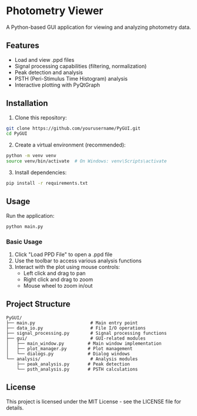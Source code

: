 # Photometry Viewer

A Python-based GUI application for viewing and analyzing photometry data.

## Features

- Load and view .ppd files
- Signal processing capabilities (filtering, normalization)
- Peak detection and analysis
- PSTH (Peri-Stimulus Time Histogram) analysis
- Interactive plotting with PyQtGraph

## Installation

1. Clone this repository:
```bash
git clone https://github.com/yourusername/PyGUI.git
cd PyGUI
```

2. Create a virtual environment (recommended):
```bash
python -m venv venv
source venv/bin/activate  # On Windows: venv\Scripts\activate
```

3. Install dependencies:
```bash
pip install -r requirements.txt
```

## Usage

Run the application:
```bash
python main.py
```

### Basic Usage

1. Click "Load PPD File" to open a .ppd file
2. Use the toolbar to access various analysis functions
3. Interact with the plot using mouse controls:
   - Left click and drag to pan
   - Right click and drag to zoom
   - Mouse wheel to zoom in/out

## Project Structure

```
PyGUI/
├── main.py                     # Main entry point
├── data_io.py                  # File I/O operations
├── signal_processing.py        # Signal processing functions
├── gui/                        # GUI-related modules
│   ├── main_window.py         # Main window implementation
│   ├── plot_manager.py        # Plot management
│   └── dialogs.py             # Dialog windows
└── analysis/                   # Analysis modules
    ├── peak_analysis.py       # Peak detection
    └── psth_analysis.py       # PSTH calculations
```

## License

This project is licensed under the MIT License - see the LICENSE file for details. 